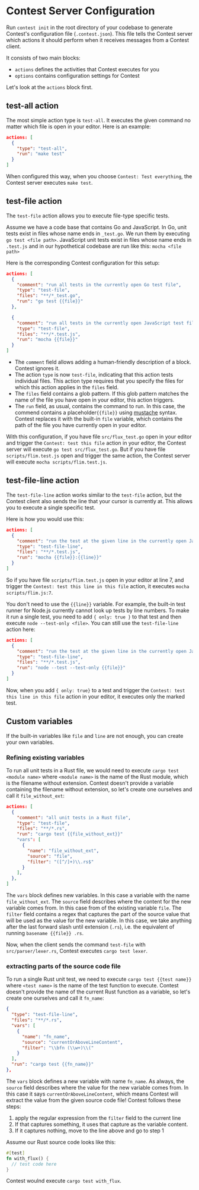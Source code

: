 # Contest Server Configuration

Run <code type="subcommand">contest init</code> in the root directory of your
codebase to generate Contest's configuration file
(<code type="repo/existing-file">.contest.json</code>). This file tells the
Contest server which actions it should perform when it receives messages from a
Contest client.

It consists of two main blocks:

- `actions` defines the activities that Contest executes for you
- `options` contains configuration settings for Contest

Let's look at the `actions` block first.

## test-all action

The most simple action type is `test-all`. It executes the given command no
matter which file is open in your editor. Here is an example:

```json
actions: [
  {
    "type": "test-all",
    "run": "make test"
  }
]
```

When configured this way, when you choose `Contest: Test everything`, the
Contest server executes `make test`.

## test-file action

The `test-file` action allows you to execute file-type specific tests.

Assume we have a code base that contains Go and JavaScript. In Go, unit tests
exist in files whose name ends in `_test.go`. We run them by executing
`go test <file path>`. JavaScript unit tests exist in files whose name ends in
`.test.js` and in our hypothetical codebase are run like this:
`mocha <file path>`

Here is the corresponding Contest configuration for this setup:

```json
actions: [
  {
    "comment": "run all tests in the currently open Go test file",
    "type": "test-file",
    "files": "**/*_test.go",
    "run": "go test {{file}}"
  },

  {
    "comment": "run all tests in the currently open JavaScript test file",
    "type": "test-file",
    "files": "**/*.test.js",
    "run": "mocha {{file}}"
  }
]
```

- The `comment` field allows adding a human-friendly description of a block.
  Contest ignores it.
- The action `type` is now `test-file`, indicating that this action tests
  individual files. This action type requires that you specify the files for
  which this action applies in the `files` field.
- The `files` field contains a glob pattern. If this glob pattern matches the
  name of the file you have open in your editor, this action triggers.
- The `run` field, as usual, contains the command to run. In this case, the
  commend contains a placeholder`{{file}}` using
  [mustache](https://mustache.github.io) syntax. Contest replaces it with the
  built-in `file` variable, which contains the path of the file you have
  currently open in your editor.

With this configuration, if you have file `src/flux_test.go` open in your editor
and trigger the `Contest: test this file` action in your editor, the Contest
server will execute `go test src/flux_test.go`. But if you have file
`scripts/flim.test.js` open and trigger the same action, the Contest server will
execute `mocha scripts/flim.test.js`.

## test-file-line action

The `test-file-line` action works similar to the `test-file` action, but the
Contest client also sends the line that your cursor is currently at. This allows
you to execute a single specific test.

Here is how you would use this:

```json
actions: [
  {
    "comment": "run the test at the given line in the currently open JavaScript file",
    "type": "test-file-line",
    "files": "**/*.test.js",
    "run": "mocha {{file}}:{{line}}"
  }
]
```

So if you have file `scripts/flim.test.js` open in your editor at line 7, and
trigger the `Contest: test this line in this file` action, it executes
`mocha scripts/flim.js:7`.

You don't need to use the `{{line}}` variable. For example, the built-in test
runner for Node.js currently cannot look up tests by line numbers. To make it
run a single test, you need to add `{ only: true }` to that test and then
execute `node --test-only <file>`. You can still use the `test-file-line` action
here:

```json
actions: [
  {
    "comment": "run the test at the given line in the currently open JavaScript file",
    "type": "test-file-line",
    "files": "**/*.test.js",
    "run": "node --test --test-only {{file}}"
  }
]
```

Now, when you add `{ only: true}` to a test and trigger the
`Contest: test this line in this file` action in your editor, it executes only
the marked test.

## Custom variables

If the built-in variables like `file` and `line` are not enough, you can create
your own variables.

### Refining existing variables

To run all unit tests in a Rust file, we would need to execute
`cargo test <module name>` where `<module name>` is the name of the Rust module,
which is the filename without extension. Contest doesn't provide a variable
containing the filename without extension, so let's create one ourselves and
call it `file_without_ext`:

```json
actions: [
  {
    "comment": "all unit tests in a Rust file",
    "type": "test-file",
    "files": "**/*.rs",
    "run": "cargo test {{file_without_ext}}"
    "vars": [
      {
        "name": "file_without_ext",
        "source": "file",
        "filter": "([^/]+)\\.rs$"
      }
    ],
  },
]
```

The `vars` block defines new variables. In this case a variable with the name
`file_without_ext`. The `source` field describes where the content for the new
variable comes from. In this case from of the existing variable `file`. The
`filter` field contains a regex that captures the part of the source value that
will be used as the value for the new variable. In this case, we take anything
after the last forward slash until extension (`.rs`), i.e. the equivalent of
running `basename {{file}} .rs`.

Now, when the client sends the command `test-file` with `src/parser/lexer.rs`,
Contest executes `cargo test lexer`.

### extracting parts of the source code file

To run a single Rust unit test, we need to execute `cargo test {{test name}}`
where `<test name>` is the name of the test function to execute. Contest doesn't
provide the name of the current Rust function as a variable, so let's create one
ourselves and call it `fn_name`:

```json
{
  "type": "test-file-line",
  "files": "**/*.rs",
  "vars": [
    {
      "name": "fn_name",
      "source": "currentOrAboveLineContent",
      "filter": "\\bfn (\\w+)\\("
    }
  ],
  "run": "cargo test {{fn_name}}"
},
```

The `vars` block defines a new variable with name `fn_name`. As always, the
`source` field describes where the value for the new variable comes from. In
this case it says `currentOrAboveLineContent`, which means Contest will extract
the value from the given source code file! Contest follows these steps:

1. apply the regular expression from the `filter` field to the current line
2. If that captures something, it uses that capture as the variable content.
3. If it captures nothing, move to the line above and go to step 1

Assume our Rust source code looks like this:

```rs
#[test]
fn with_flux() {
  // test code here
}
```

Contest woulnd execute `cargo test with_flux`.
